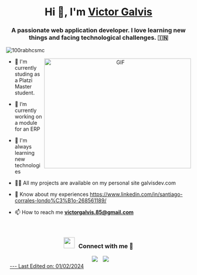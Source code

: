 <h1 align="center">Hi 👋, I'm <a href="https://galvisdev.com/" target="blank">
Victor Galvis</a></h1>
<h3 align="center">A passionate web application developer. I love learning new things and facing technological challenges. &#127470;&#127475</h3>

<p align="left"> <img src="https://komarev.com/ghpvc/?username=100rabhcsmc&label=Profile%20views&color=0e75b6&style=flat" alt="100rabhcsmc" /> </p>

<a target="_blank" align="center">
  <img align="right" top="500" height="300" width="400" alt="GIF" src="https://media.giphy.com/media/SWoSkN6DxTszqIKEqv/giphy.gif">
</a>

- 🐉 I'm currently studing as a Platzi Master student.

- 🔭 I’m currently working on a module for an ERP

- 🌱 I'm always learning new technologies

- 👨‍💻 All my projects are available on my personal site galvisdev.com

- 📄 Know about my experiences https://www.linkedin.com/in/santiago-corrales-londo%C3%B1o-268561189/

- 📫 How to reach me **victorgalvis.85@gmail.com**

<br/>
<h3 align="center" > <img src="https://media.giphy.com/media/iY8CRBdQXODJSCERIr/giphy.gif" width="30" height="30" style="margin-right: 10px;">Connect with me 🤝 </h3>

<p align="center">

 <div align="center"  class="icons-social" style="margin-left: 10px;">
        <a style="margin-left: 10px;"  target="_blank" href="https://www.linkedin.com/in/victor-rodrigo-galvis-zuleta/">
			<img src="https://img.icons8.com/doodle/40/000000/linkedin--v2.png"></a>
        <a style="margin-left: 10px;" target="_blank" href="https://github.com/victorgalvis/">
		<img src="https://img.icons8.com/doodle/40/000000/github--v1.png"></a>
		<a style="margin-left: 10px;" target="_blank" href="https://stackoverflow.com/users/12053852/saurabh-chavan?tab=profile">

</div>
---
Last Edited on: 01/02/2024

